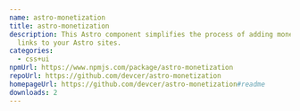 ```yaml
---
name: astro-monetization
title: astro-monetization
description: This Astro component simplifies the process of adding monetization
  links to your Astro sites.
categories:
  - css+ui
npmUrl: https://www.npmjs.com/package/astro-monetization
repoUrl: https://github.com/devcer/astro-monetization
homepageUrl: https://github.com/devcer/astro-monetization#readme
downloads: 2
---
```

